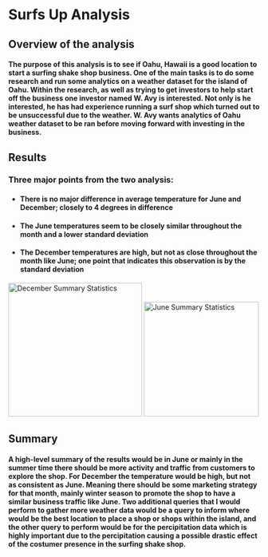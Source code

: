 # Surfs Up Analysis
## Overview of the analysis
#### The purpose of this analysis is to see if Oahu, Hawaii is a good location to start a surfing shake shop business. One of the main tasks is to do some research and run some analytics on a weather dataset for the island of Oahu. Within the research, as well as trying to get investors to help start off the business one investor named W. Avy is interested. Not only is he interested, he has had experience running a surf shop which turned out to be unsuccessful due to the weather. W. Avy wants analytics of Oahu weather dataset to be ran before moving forward with investing in the business.

## Results 
### Three major points from the two analysis:
- #### There is no major difference in average temperature for June and December; closely to 4 degrees in difference
- #### The June temperatures seem to be closely similar throughout the month and a lower standard deviation 
- #### The December temperatures are high, but not as close throughout the month like June; one point that indicates this observation is by the standard deviation 
<img width="268" alt="December Summary Statistics" src="https://user-images.githubusercontent.com/86431959/131168047-7f6330cc-0519-45f2-827a-d1f179eda3af.png">   <img width="230" alt="June Summary Statistics" src="https://user-images.githubusercontent.com/86431959/131168163-3e278be1-7715-418b-8d0b-8d418d13c716.png">

## Summary
#### A high-level summary of the results would be in June or mainly in the summer time there should be more activity and traffic from customers to explore the shop. For December the temperature would be high, but not as consistent as June. Meaning there should be some marketing strategy for that month, mainly winter season to promote the shop to have a similar business traffic like June. Two additional queries that I would perform to gather more weather data would be a query to inform where would be the best location to place a shop or shops within the island, and the other query to perform would be for the percipitation data which is highly important due to the percipitation causing a possible drastic effect of the costumer presence in the surfing shake shop.
